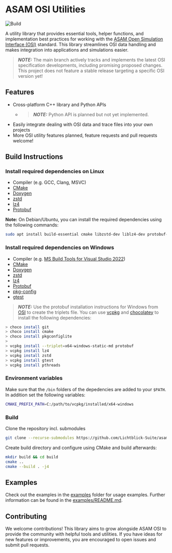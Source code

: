 # ASAM OSI Utilities

![Build](https://github.com/Lichtblick-Suite/asam-osi-utilities/actions/workflows/ubuntu.yml/badge.svg)

A utility library that provides essential tools, helper functions, and implementation best practices for working with the [ASAM Open Simulation Interface (OSI)](https://opensimulationinterface.github.io/osi-antora-generator/asamosi/latest/specification/index.html) standard. This library streamlines OSI data handling and makes integration into applications and simulations easier.

> **_NOTE:_**   The main branch actively tracks and implements the latest OSI specification developments, including promising proposed changes. This project does not feature a stable release targeting a specific OSI version yet!

## Features

- Cross-platform C++ library and Python APIs
  - > **_NOTE:_**  Python API is planned but not yet implemented.
- Easily integrate dealing with OSI data and trace files into your own projects
- More OSI utility features planned, feature requests and pull requests welcome!

## Build Instructions

### Install required dependencies on Linux

- Compiler (e.g. GCC, Clang, MSVC)
- [CMake](https://cmake.org/download/)
- [Doxygen](https://www.doxygen.nl/download.html)
- [zstd](https://github.com/facebook/zstd)
- [lz4](https://github.com/lz4/lz4)
- [Protobuf](https://github.com/protocolbuffers/protobuf)

**Note:** On Debian/Ubuntu, you can install the required dependencies using the following commands:

```bash
sudo apt install build-essential cmake libzstd-dev liblz4-dev protobuf-compiler doxygen
```

### Install required dependencies on Windows

- Compiler (e.g. [MS Build Tools for Visual Studio 2022](https://visualstudio.microsoft.com/de/downloads/#build-tools-for-visual-studio-2022))
- [CMake](https://cmake.org/download/)
- [Doxygen](https://www.doxygen.nl/download.html)
- [zstd](https://github.com/facebook/zstd)
- [lz4](https://github.com/lz4/lz4)
- [Protobuf](https://github.com/protocolbuffers/protobuf)
- [pkg-config](https://stackoverflow.com/a/25605631/2883130)
- [gtest](https://google.github.io/googletest/)

> **_NOTE:_** Use the protobuf installation instructions for Windows from [OSI](https://opensimulationinterface.github.io/osi-antora-generator/asamosi/latest/interface/setup/installing_prerequisites.html#_windows) to create the triplets file. You can use [vcpkg](https://github.com/microsoft/vcpkg) and [chocolatey](https://chocolatey.org/) to install the following dependencies:

   ```bash
   > choco install git
   > choco install cmake
   > choco install pkgconfiglite
   >
   > vcpkg install --triplet=x64-windows-static-md protobuf
   > vcpkg install lz4
   > vcpkg install zstd
   > vcpkg install gtest
   > vcpkg install pthreads
   ```

### Environment variables

Make sure that the `/bin` folders of the depedencies are added to your `$PATH`. In addition set the following variables:

```bash
CMAKE_PREFIX_PATH=C:/path/to/vcpkg/installed/x64-windows
```

### Build

Clone the repository incl. submodules

```bash
git clone --recurse-submodules https://github.com/Lichtblick-Suite/asam-osi-utilities.git
```

Create build directory and configure using CMake and build afterwards:

```bash
mkdir build && cd build
cmake ..
cmake --build . -j4
```

## Examples

Check out the examples in the [examples](examples) folder for usage examples.
Further information can be found in the [examples/README.md](examples/README.md).

## Contributing

We welcome contributions!
This library aims to grow alongside ASAM OSI to provide the community with helpful tools and utilities.
If you have ideas for new features or improvements, you are encouraged to open issues and submit pull requests.
